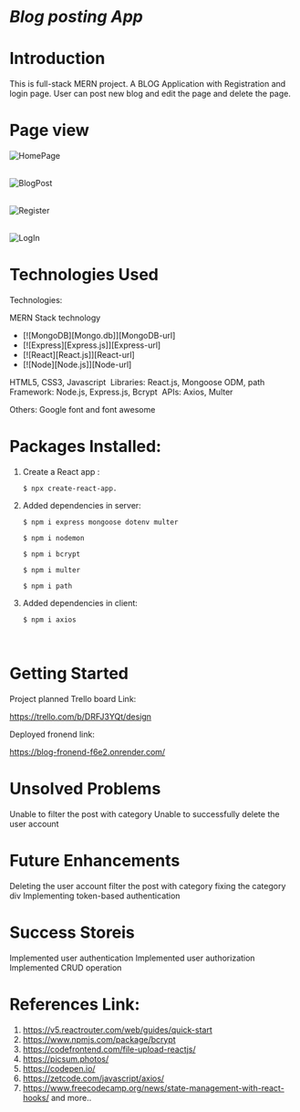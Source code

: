 # _Blog posting App_

# Introduction

This is  full-stack MERN project. A BLOG Application with Registration and login page.
User can post new blog and edit the page and delete the page.

# Page view

![HomePage](../api/images/ReadMe/HomePage.jpg)
<br>
<br>

![BlogPost](../api/images/ReadMe/BlogPost.jpg)
<br>
<br>

![Register](../api/images/ReadMe/RegisterPage.jpg)
<br>
<br>

![LogIn](../api/images/ReadMe/LogIn.jpg)



# Technologies Used

Technologies:

MERN Stack technology

* [![MongoDB][Mongo.db]][MongoDB-url]
* [![Express][Express.js]][Express-url]
* [![React][React.js]][React-url]
* [![Node][Node.js]][Node-url]

HTML5, CSS3, Javascript
​
Libraries:
React.js, Mongoose ODM, path
​
Framework:
Node.js, Express.js, Bcrypt
​
APIs:
Axios, Multer

Others:
Google font and font awesome

# Packages Installed:

1. Create a React app : 

    ```shell
    $ npx create-react-app.
    ```
2. Added dependencies in server:

    ```shell
    $ npm i express mongoose dotenv multer
    ```
    ```shell
    $ npm i nodemon
    ```
    ```shell
    $ npm i bcrypt
    ```
    ```shell
    $ npm i multer
    ```
    ```shell
    $ npm i path
    ```

2. Added dependencies in client:

    ```shell
    $ npm i axios
    ```

​
# Getting Started

Project planned Trello board Link:

https://trello.com/b/DRFJ3YQt/design

Deployed fronend link:

https://blog-fronend-f6e2.onrender.com/


# Unsolved Problems

Unable to filter the post with category
Unable to successfully delete the user account

# Future Enhancements

Deleting the user account
filter the post with category
fixing the category div
Implementing token-based authentication 

# Success Storeis

Implemented user authentication 
Implemented user authorization
Implemented CRUD operation

# References Link:

1. https://v5.reactrouter.com/web/guides/quick-start
2. https://www.npmjs.com/package/bcrypt
3. https://codefrontend.com/file-upload-reactjs/
4. https://picsum.photos/
5. https://codepen.io/
6. https://zetcode.com/javascript/axios/
7. https://www.freecodecamp.org/news/state-management-with-react-hooks/
and more..





​















<!-- Project Notes:

run: "npx create-react-app ." in project folder terminal
copy font from google font

CSS rules to specify families

after adding all the pages,

run: npm//yarn

import element from

after setup the login and register button, create api folder

in api terminal: npm i express mongoose dotenv multer
in api: npm init
in api: npm i nodemon
after posting in mongodb,
 in api: npm i bcrypt

after adding categories,
in api:  npm i multer

for fetching backend data in client,
npm i axios

in api: npm i path -->